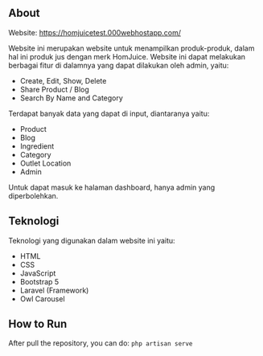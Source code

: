 ## About

Website: https://homjuicetest.000webhostapp.com/

Website ini merupakan website untuk menampilkan produk-produk, dalam hal ini produk jus dengan merk HomJuice. Website ini dapat melakukan berbagai fitur di dalamnya yang dapat dilakukan oleh admin, yaitu:
- Create, Edit, Show, Delete
- Share Product / Blog
- Search By Name and Category

Terdapat banyak data yang dapat di input, diantaranya yaitu:
- Product
- Blog
- Ingredient
- Category
- Outlet Location
- Admin

Untuk dapat masuk ke halaman dashboard, hanya admin yang diperbolehkan.

## Teknologi

Teknologi yang digunakan dalam website ini yaitu:
- HTML
- CSS
- JavaScript
- Bootstrap 5
- Laravel (Framework)
- Owl Carousel

## How to Run

After pull the repository, you can do:
```php artisan serve```


